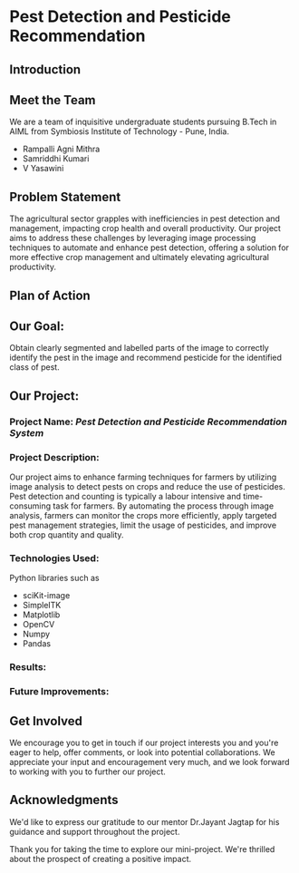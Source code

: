 # Pest Detection and Pesticide Recommendation

## Introduction


## Meet the Team
We are a team of inquisitive undergraduate students pursuing B.Tech in AIML from Symbiosis Institute of Technology - Pune, India.

- Rampalli Agni Mithra 
- Samriddhi Kumari
- V Yasawini

## Problem Statement
The agricultural sector grapples with inefficiencies in pest detection and management, impacting crop health and overall productivity. Our project aims to address these challenges by leveraging image processing techniques to automate and enhance pest detection, offering a solution for more effective crop management and ultimately elevating agricultural productivity.

## Plan of Action

## Our Goal:
Obtain clearly segmented and labelled parts of the image to correctly identify the pest in the image and recommend pesticide for the identified class of pest.


## Our Project:

### Project Name: *Pest Detection and Pesticide Recommendation System*

### Project Description:
Our project aims to enhance farming techniques for farmers by utilizing image analysis to detect pests on crops and reduce the use of pesticides. Pest detection and counting is typically a labour intensive and time-consuming task for farmers. By automating the process through image analysis, farmers can monitor the crops more efficiently, apply targeted pest management strategies, limit the usage of pesticides, and improve both crop quantity and quality.

### Technologies Used:
Python libraries such as 
- sciKit-image
- SimpleITK
- Matplotlib
- OpenCV
- Numpy
- Pandas

### Results: 

### Future Improvements:

## Get Involved
We encourage you to get in touch if our project interests you and you're eager to help, offer comments, or look into potential collaborations. We appreciate your input and encouragement very much, and we look forward to working with you to further our project.

## Acknowledgments
We'd like to express our gratitude to our mentor Dr.Jayant Jagtap for his guidance and support throughout the project.

Thank you for taking the time to explore our mini-project. We're thrilled about the prospect of creating a positive impact.
